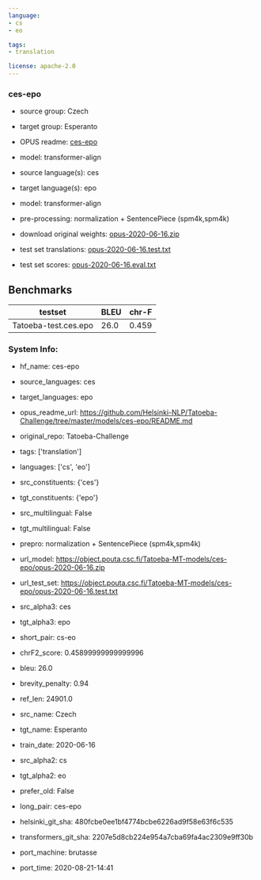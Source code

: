 ```yaml
---
language: 
- cs
- eo

tags:
- translation

license: apache-2.0
---
```


### ces-epo

* source group: Czech 
* target group: Esperanto 
*  OPUS readme: [ces-epo](https://github.com/Helsinki-NLP/Tatoeba-Challenge/tree/master/models/ces-epo/README.md)

*  model: transformer-align
* source language(s): ces
* target language(s): epo
* model: transformer-align
* pre-processing: normalization + SentencePiece (spm4k,spm4k)
* download original weights: [opus-2020-06-16.zip](https://object.pouta.csc.fi/Tatoeba-MT-models/ces-epo/opus-2020-06-16.zip)
* test set translations: [opus-2020-06-16.test.txt](https://object.pouta.csc.fi/Tatoeba-MT-models/ces-epo/opus-2020-06-16.test.txt)
* test set scores: [opus-2020-06-16.eval.txt](https://object.pouta.csc.fi/Tatoeba-MT-models/ces-epo/opus-2020-06-16.eval.txt)

## Benchmarks

| testset               | BLEU  | chr-F |
|-----------------------|-------|-------|
| Tatoeba-test.ces.epo 	| 26.0 	| 0.459 |


### System Info: 
- hf_name: ces-epo

- source_languages: ces

- target_languages: epo

- opus_readme_url: https://github.com/Helsinki-NLP/Tatoeba-Challenge/tree/master/models/ces-epo/README.md

- original_repo: Tatoeba-Challenge

- tags: ['translation']

- languages: ['cs', 'eo']

- src_constituents: {'ces'}

- tgt_constituents: {'epo'}

- src_multilingual: False

- tgt_multilingual: False

- prepro:  normalization + SentencePiece (spm4k,spm4k)

- url_model: https://object.pouta.csc.fi/Tatoeba-MT-models/ces-epo/opus-2020-06-16.zip

- url_test_set: https://object.pouta.csc.fi/Tatoeba-MT-models/ces-epo/opus-2020-06-16.test.txt

- src_alpha3: ces

- tgt_alpha3: epo

- short_pair: cs-eo

- chrF2_score: 0.45899999999999996

- bleu: 26.0

- brevity_penalty: 0.94

- ref_len: 24901.0

- src_name: Czech

- tgt_name: Esperanto

- train_date: 2020-06-16

- src_alpha2: cs

- tgt_alpha2: eo

- prefer_old: False

- long_pair: ces-epo

- helsinki_git_sha: 480fcbe0ee1bf4774bcbe6226ad9f58e63f6c535

- transformers_git_sha: 2207e5d8cb224e954a7cba69fa4ac2309e9ff30b

- port_machine: brutasse

- port_time: 2020-08-21-14:41